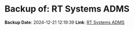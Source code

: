 # Backup of: RT Systems ADMS

**Backup Date**: 2024-12-21 12:19:39
**Link**: [RT Systems ADMS](https://przemienniki.net/export/adms.csv)
